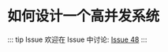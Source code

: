 # 如何设计一个高并发系统



::: tip Issue 
 欢迎在 Issue 中讨论: [Issue 48](https://github.com/shfshanyue/Daily-Question/issues/48) 
:::